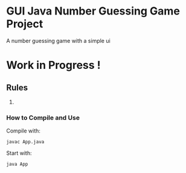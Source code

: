 # GUI Java Number Guessing Game Project

 A number guessing game with a simple ui
 
# Work in Progress !

## Rules

1. 


### How to Compile and Use

Compile with:
 
 `javac App.java`
 

Start with:
 
 `java App`
